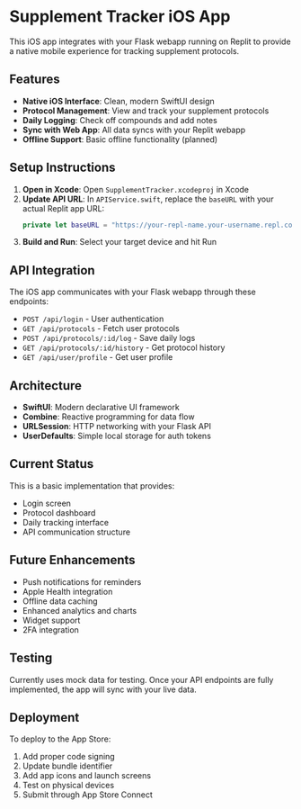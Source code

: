 
# Supplement Tracker iOS App

This iOS app integrates with your Flask webapp running on Replit to provide a native mobile experience for tracking supplement protocols.

## Features

- **Native iOS Interface**: Clean, modern SwiftUI design
- **Protocol Management**: View and track your supplement protocols
- **Daily Logging**: Check off compounds and add notes
- **Sync with Web App**: All data syncs with your Replit webapp
- **Offline Support**: Basic offline functionality (planned)

## Setup Instructions

1. **Open in Xcode**: Open `SupplementTracker.xcodeproj` in Xcode
2. **Update API URL**: In `APIService.swift`, replace the `baseURL` with your actual Replit app URL:
   ```swift
   private let baseURL = "https://your-repl-name.your-username.repl.co"
   ```
3. **Build and Run**: Select your target device and hit Run

## API Integration

The iOS app communicates with your Flask webapp through these endpoints:

- `POST /api/login` - User authentication
- `GET /api/protocols` - Fetch user protocols
- `POST /api/protocols/:id/log` - Save daily logs
- `GET /api/protocols/:id/history` - Get protocol history
- `GET /api/user/profile` - Get user profile

## Architecture

- **SwiftUI**: Modern declarative UI framework
- **Combine**: Reactive programming for data flow
- **URLSession**: HTTP networking with your Flask API
- **UserDefaults**: Simple local storage for auth tokens

## Current Status

This is a basic implementation that provides:
- Login screen
- Protocol dashboard
- Daily tracking interface
- API communication structure

## Future Enhancements

- Push notifications for reminders
- Apple Health integration
- Offline data caching
- Enhanced analytics and charts
- Widget support
- 2FA integration

## Testing

Currently uses mock data for testing. Once your API endpoints are fully implemented, the app will sync with your live data.

## Deployment

To deploy to the App Store:
1. Add proper code signing
2. Update bundle identifier
3. Add app icons and launch screens
4. Test on physical devices
5. Submit through App Store Connect
